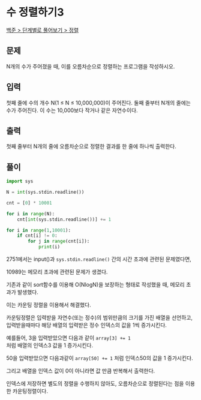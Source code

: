 # 수 정렬하기3

[백준 > 단계별로 풀어보기 > 정렬](https://www.acmicpc.net/problem/10989)

## 문제

N개의 수가 주어졌을 때, 이를 오름차순으로 정렬하는 프로그램을 작성하시오.

## 입력

첫째 줄에 수의 개수 N(1 ≤ N ≤ 10,000,000)이 주어진다. 둘째 줄부터 N개의 줄에는 수가 주어진다. 이 수는 10,000보다 작거나 같은 자연수이다.


## 출력

첫째 줄부터 N개의 줄에 오름차순으로 정렬한 결과를 한 줄에 하나씩 출력한다.


## 풀이

```python
import sys

N = int(sys.stdin.readline())

cnt = [0] * 10001

for i in range(N):
    cnt[int(sys.stdin.readline())] += 1

for i in range(1,10001):
    if cnt[i] != 0:
        for j in range(cnt[i]):
            print(i)
```

2751에서는 input()과 `sys.stdin.readline()` 간의 시간 초과에 관련된 문제였다면,

10989는 메모리 초과에 관련된 문제가 생겼다.

기존과 같이 sort함수를 이용해 O(NlogN)을 보장하는 형태로 작성했을 때, 메모리 초과가 발생했다.

이는 카운팅 정렬을 이용해서 해결했다.

카운팅정렬은 입력받을 자연수(또는 정수)의 범위만큼의 크기를 가진 배열을 선언하고, 입력받을때마다 해당 배열의 입력받은 정수 인덱스의 값을 1씩 증가시킨다.

예를들어, 3을 입력받았으면 다음과 같이 `array[3] += 1`  
처럼 배열의 인덱스3 값을 1 증가시킨다.

50을 입력받았으면 다음과같이 `array[50] += 1` 처럼 인덱스50의 값을 1 증가시킨다. 

그리고 배열을 인덱스 값이 0이 아니라면 값 만큼 반복해서 출력한다.

인덱스에 저장하면 별도의 정렬을 수행하지 않아도, 오름차순으로 정렬된다는 점을 이용한 카운팅정렬이다.
